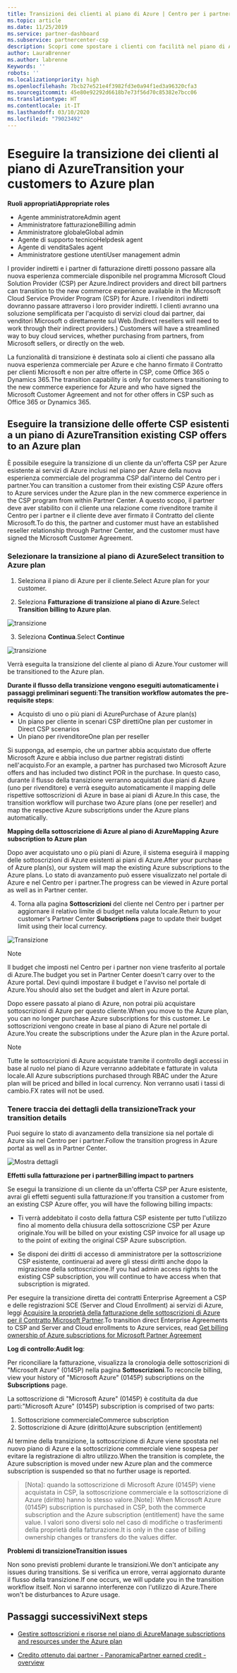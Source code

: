 ```yaml
---
title: Transizioni dei clienti al piano di Azure | Centro per i partner
ms.topic: article
ms.date: 11/25/2019
ms.service: partner-dashboard
ms.subservice: partnercenter-csp
description: Scopri come spostare i clienti con facilità nel piano di Azure.
author: LauraBrenner
ms.author: labrenne
Keywords: ''
robots: ''
ms.localizationpriority: high
ms.openlocfilehash: 7bcb27e521e4f3982fd3e0a94f1ed3a96320cfa3
ms.sourcegitcommit: 45e80e92292d6618b7e73f56d70c85382e7bcc06
ms.translationtype: HT
ms.contentlocale: it-IT
ms.lasthandoff: 03/10/2020
ms.locfileid: "79023492"
---
```

# <a name="transition-your-customers-to-azure-plan"></a><span data-ttu-id="22878-103">Eseguire la transizione dei clienti al piano di Azure</span><span class="sxs-lookup"><span data-stu-id="22878-103">Transition your customers to Azure plan</span></span>

<span data-ttu-id="22878-104">**Ruoli appropriati**</span><span class="sxs-lookup"><span data-stu-id="22878-104">**Appropriate roles**</span></span>

- <span data-ttu-id="22878-105">Agente amministratore</span><span class="sxs-lookup"><span data-stu-id="22878-105">Admin agent</span></span>
- <span data-ttu-id="22878-106">Amministratore fatturazione</span><span class="sxs-lookup"><span data-stu-id="22878-106">Billing admin</span></span>
- <span data-ttu-id="22878-107">Amministratore globale</span><span class="sxs-lookup"><span data-stu-id="22878-107">Global admin</span></span>
- <span data-ttu-id="22878-108">Agente di supporto tecnico</span><span class="sxs-lookup"><span data-stu-id="22878-108">Helpdesk agent</span></span>
- <span data-ttu-id="22878-109">Agente di vendita</span><span class="sxs-lookup"><span data-stu-id="22878-109">Sales agent</span></span>
- <span data-ttu-id="22878-110">Amministratore gestione utenti</span><span class="sxs-lookup"><span data-stu-id="22878-110">User management admin</span></span>

<span data-ttu-id="22878-111">I provider indiretti e i partner di fatturazione diretti possono passare alla nuova esperienza commerciale disponibile nel programma Microsoft Cloud Solution Provider (CSP) per Azure.</span><span class="sxs-lookup"><span data-stu-id="22878-111">Indirect providers and direct bill partners can transition to the new commerce experience available in the Microsoft Cloud Service Provider Program (CSP) for Azure.</span></span> <span data-ttu-id="22878-112">I rivenditori indiretti dovranno passare attraverso i loro provider indiretti. I clienti avranno una soluzione semplificata per l'acquisto di servizi cloud dai partner, dai venditori Microsoft o direttamente sul Web.</span><span class="sxs-lookup"><span data-stu-id="22878-112">(Indirect resellers will need to work through their indirect providers.) Customers will have a streamlined way to buy cloud services, whether purchasing from partners, from Microsoft sellers, or directly on the web.</span></span>

<span data-ttu-id="22878-113">La funzionalità di transizione è destinata solo ai clienti che passano alla nuova esperienza commerciale per Azure e che hanno firmato il Contratto per clienti Microsoft e non per altre offerte in CSP, come Office 365 o Dynamics 365.</span><span class="sxs-lookup"><span data-stu-id="22878-113">The transition capability is only for customers transitioning to the new commerce experience for Azure and who have signed the Microsoft Customer Agreement and not for other offers in CSP such as Office 365 or Dynamics 365.</span></span>

## <a name="transition-existing-csp-offers-to-an-azure-plan"></a><span data-ttu-id="22878-114">Eseguire la transizione delle offerte CSP esistenti a un piano di Azure</span><span class="sxs-lookup"><span data-stu-id="22878-114">Transition existing CSP offers to an Azure plan</span></span>

<span data-ttu-id="22878-115">È possibile eseguire la transizione di un cliente da un'offerta CSP per Azure esistente ai servizi di Azure inclusi nel piano per Azure della nuova esperienza commerciale del programma CSP dall'interno del Centro per i partner.</span><span class="sxs-lookup"><span data-stu-id="22878-115">You can transition a customer from their existing CSP Azure offers to Azure services under the Azure plan in the new commerce experience in the CSP program from within Partner Center.</span></span> <span data-ttu-id="22878-116">A questo scopo, il partner deve aver stabilito con il cliente una relazione come rivenditore tramite il Centro per i partner e il cliente deve aver firmato il Contratto del cliente Microsoft.</span><span class="sxs-lookup"><span data-stu-id="22878-116">To do this, the partner and customer must have an established reseller relationship through Partner Center, and the customer must have signed the Microsoft Customer Agreement.</span></span>

### <a name="select-transition-to-azure-plan"></a><span data-ttu-id="22878-117">Selezionare la transizione al piano di Azure</span><span class="sxs-lookup"><span data-stu-id="22878-117">Select transition to Azure plan</span></span>

1. <span data-ttu-id="22878-118">Seleziona il piano di Azure per il cliente.</span><span class="sxs-lookup"><span data-stu-id="22878-118">Select Azure plan for your customer.</span></span>

2. <span data-ttu-id="22878-119">Seleziona **Fatturazione di transizione al piano di Azure**.</span><span class="sxs-lookup"><span data-stu-id="22878-119">Select **Transition billing to Azure plan**.</span></span>

![transizione](images/azure/transition1.png)

3. <span data-ttu-id="22878-121">Seleziona **Continua**.</span><span class="sxs-lookup"><span data-stu-id="22878-121">Select **Continue**</span></span>

![transizione](images/azure/transition2.png)

<span data-ttu-id="22878-123">Verrà eseguita la transizione del cliente al piano di Azure.</span><span class="sxs-lookup"><span data-stu-id="22878-123">Your customer will be transitioned to the Azure plan.</span></span>

<span data-ttu-id="22878-124">**Durante il flusso della transizione vengono eseguiti automaticamente i passaggi preliminari seguenti**:</span><span class="sxs-lookup"><span data-stu-id="22878-124">**The transition workflow automates the pre-requisite steps**:</span></span>

- <span data-ttu-id="22878-125">Acquisto di uno o più piani di Azure</span><span class="sxs-lookup"><span data-stu-id="22878-125">Purchase of Azure plan(s)</span></span>
- <span data-ttu-id="22878-126">Un piano per cliente in scenari CSP diretti</span><span class="sxs-lookup"><span data-stu-id="22878-126">One plan per customer in Direct CSP scenarios</span></span>  
- <span data-ttu-id="22878-127">Un piano per rivenditore</span><span class="sxs-lookup"><span data-stu-id="22878-127">One plan per reseller</span></span>  

<span data-ttu-id="22878-128">Si supponga, ad esempio, che un partner abbia acquistato due offerte Microsoft Azure e abbia incluso due partner registrati distinti nell'acquisto.</span><span class="sxs-lookup"><span data-stu-id="22878-128">For an example, a partner has purchased two Microsoft Azure offers and has included two distinct POR in the purchase.</span></span> <span data-ttu-id="22878-129">In questo caso, durante il flusso della transizione verranno acquistati due piani di Azure (uno per rivenditore) e verrà eseguito automaticamente il mapping delle rispettive sottoscrizioni di Azure in base ai piani di Azure.</span><span class="sxs-lookup"><span data-stu-id="22878-129">In this case, the transition workflow will purchase two Azure plans (one per reseller) and map the respective Azure subscriptions under the Azure plans automatically.</span></span>  

<span data-ttu-id="22878-130">**Mapping della sottoscrizione di Azure al piano di Azure**</span><span class="sxs-lookup"><span data-stu-id="22878-130">**Mapping Azure subscription to Azure plan**</span></span>

<span data-ttu-id="22878-131">Dopo aver acquistato uno o più piani di Azure, il sistema eseguirà il mapping delle sottoscrizioni di Azure esistenti ai piani di Azure.</span><span class="sxs-lookup"><span data-stu-id="22878-131">After your purchase of Azure plan(s), our system will map the existing Azure subscriptions to the Azure plans.</span></span> <span data-ttu-id="22878-132">Lo stato di avanzamento può essere visualizzato nel portale di Azure e nel Centro per i partner.</span><span class="sxs-lookup"><span data-stu-id="22878-132">The progress can be viewed in Azure portal as well as in Partner center.</span></span> 

4. <span data-ttu-id="22878-133">Torna alla pagina **Sottoscrizioni** del cliente nel Centro per i partner per aggiornare il relativo limite di budget nella valuta locale.</span><span class="sxs-lookup"><span data-stu-id="22878-133">Return to your customer's Partner Center **Subscriptions** page to update their budget limit using their local currency.</span></span> 

![Transizione](images/azure/transition3.png)

>[!NOTE]
><span data-ttu-id="22878-135">Il budget che imposti nel Centro per i partner non viene trasferito al portale di Azure.</span><span class="sxs-lookup"><span data-stu-id="22878-135">The budget you set in Partner Center doesn't carry over to the Azure portal.</span></span> <span data-ttu-id="22878-136">Devi quindi impostare il budget e l'avviso nel portale di Azure.</span><span class="sxs-lookup"><span data-stu-id="22878-136">You should also set the budget and alert in Azure portal.</span></span>

<span data-ttu-id="22878-137">Dopo essere passato al piano di Azure, non potrai più acquistare sottoscrizioni di Azure per questo cliente.</span><span class="sxs-lookup"><span data-stu-id="22878-137">When you move to the Azure plan, you can no longer purchase Azure subscriptions for this customer.</span></span> <span data-ttu-id="22878-138">Le sottoscrizioni vengono create in base al piano di Azure nel portale di Azure.</span><span class="sxs-lookup"><span data-stu-id="22878-138">You create the subscriptions under the Azure plan in the Azure portal.</span></span>

>[!NOTE]
> <span data-ttu-id="22878-139">Tutte le sottoscrizioni di Azure acquistate tramite il controllo degli accessi in base al ruolo nel piano di Azure verranno addebitate e fatturate in valuta locale.</span><span class="sxs-lookup"><span data-stu-id="22878-139">All Azure subscriptions purchased through RBAC under the Azure plan will be priced and billed in local currency.</span></span> <span data-ttu-id="22878-140">Non verranno usati i tassi di cambio.</span><span class="sxs-lookup"><span data-stu-id="22878-140">FX rates will not be used.</span></span>

### <a name="track-your-transition-details"></a><span data-ttu-id="22878-141">Tenere traccia dei dettagli della transizione</span><span class="sxs-lookup"><span data-stu-id="22878-141">Track your transition details</span></span>

<span data-ttu-id="22878-142">Puoi seguire lo stato di avanzamento della transizione sia nel portale di Azure sia nel Centro per i partner.</span><span class="sxs-lookup"><span data-stu-id="22878-142">Follow the transition progress in Azure portal as well as in Partner Center.</span></span>

![Mostra dettagli](images/azure/details1.png)

<span data-ttu-id="22878-144">**Effetti sulla fatturazione per i partner**</span><span class="sxs-lookup"><span data-stu-id="22878-144">**Billing impact to partners**</span></span>

<span data-ttu-id="22878-145">Se esegui la transizione di un cliente da un'offerta CSP per Azure esistente, avrai gli effetti seguenti sulla fatturazione:</span><span class="sxs-lookup"><span data-stu-id="22878-145">If you transition a customer from an existing CSP Azure offer, you will have the following billing impacts:</span></span>

- <span data-ttu-id="22878-146">Ti verrà addebitato il costo della fattura CSP esistente per tutto l'utilizzo fino al momento della chiusura della sottoscrizione CSP per Azure originale.</span><span class="sxs-lookup"><span data-stu-id="22878-146">You will be billed on your existing CSP invoice for all usage up to the point of exiting the original CSP Azure subscription.</span></span>

- <span data-ttu-id="22878-147">Se disponi dei diritti di accesso di amministratore per la sottoscrizione CSP esistente, continuerai ad avere gli stessi diritti anche dopo la migrazione della sottoscrizione.</span><span class="sxs-lookup"><span data-stu-id="22878-147">If you had admin access rights to the existing CSP subscription, you will continue to have access when that subscription is migrated.</span></span>

<span data-ttu-id="22878-148">Per eseguire la transizione diretta dei contratti Enterprise Agreement a CSP e delle registrazioni SCE (Server and Cloud Enrollment) ai servizi di Azure, leggi [Acquisire la proprietà della fatturazione delle sottoscrizioni di Azure per il Contratto Microsoft Partner](https://docs.microsoft.com/azure/billing/mpa-request-ownership).</span><span class="sxs-lookup"><span data-stu-id="22878-148">To transition direct Enterprise Agreements to CSP and Server and Cloud enrollments to Azure services, read [Get billing ownership of Azure subscriptions for Microsoft Partner Agreement](https://docs.microsoft.com/azure/billing/mpa-request-ownership)</span></span>

<span data-ttu-id="22878-149">**Log di controllo**:</span><span class="sxs-lookup"><span data-stu-id="22878-149">**Audit log**:</span></span>

<span data-ttu-id="22878-150">Per riconciliare la fatturazione, visualizza la cronologia delle sottoscrizioni di "Microsoft Azure" (0145P) nella pagina **Sottoscrizioni**.</span><span class="sxs-lookup"><span data-stu-id="22878-150">To reconcile billing, view your history of "Microsoft Azure" (0145P) subscriptions on the **Subscriptions** page.</span></span> 

<span data-ttu-id="22878-151">La sottoscrizione di "Microsoft Azure" (0145P) è costituita da due parti:</span><span class="sxs-lookup"><span data-stu-id="22878-151">"Microsoft Azure" (0145P) subscription is comprised of two parts:</span></span>
1. <span data-ttu-id="22878-152">Sottoscrizione commerciale</span><span class="sxs-lookup"><span data-stu-id="22878-152">Commerce subscription</span></span> 
2. <span data-ttu-id="22878-153">Sottoscrizione di Azure (diritto)</span><span class="sxs-lookup"><span data-stu-id="22878-153">Azure subscription (entitlement)</span></span>

<span data-ttu-id="22878-154">Al termine della transizione, la sottoscrizione di Azure viene spostata nel nuovo piano di Azure e la sottoscrizione commerciale viene sospesa per evitare la registrazione di altro utilizzo.</span><span class="sxs-lookup"><span data-stu-id="22878-154">When the transition is complete, the Azure subscription is moved under new Azure plan and the commerce subscription is suspended so that no further usage is reported.</span></span>  

><span data-ttu-id="22878-155">[Nota]\: quando la sottoscrizione di Microsoft Azure (0145P) viene acquistata in CSP, la sottoscrizione commerciale e la sottoscrizione di Azure (diritto) hanno lo stesso valore.</span><span class="sxs-lookup"><span data-stu-id="22878-155">[Note]: When Microsoft Azure (0145P) subscription is purchased in CSP, both the commerce subscription and the Azure subscription (entitlement) have the same value.</span></span> <span data-ttu-id="22878-156">I valori sono diversi solo nel caso di modifiche o trasferimenti della proprietà della fatturazione.</span><span class="sxs-lookup"><span data-stu-id="22878-156">It is only in the case of billing ownership changes or transfers do the values differ.</span></span> 

<span data-ttu-id="22878-157">**Problemi di transizione**</span><span class="sxs-lookup"><span data-stu-id="22878-157">**Transition issues**</span></span>

<span data-ttu-id="22878-158">Non sono previsti problemi durante le transizioni.</span><span class="sxs-lookup"><span data-stu-id="22878-158">We don't anticipate any issues during transitions.</span></span> <span data-ttu-id="22878-159">Se si verifica un errore, verrai aggiornato durante il flusso della transizione.</span><span class="sxs-lookup"><span data-stu-id="22878-159">If one occurs, we will update you in the transition workflow itself.</span></span> <span data-ttu-id="22878-160">Non vi saranno interferenze con l'utilizzo di Azure.</span><span class="sxs-lookup"><span data-stu-id="22878-160">There won't be disturbances to Azure usage.</span></span>  

## <a name="next-steps"></a><span data-ttu-id="22878-161">Passaggi successivi</span><span class="sxs-lookup"><span data-stu-id="22878-161">Next steps</span></span>

- [<span data-ttu-id="22878-162">Gestire sottoscrizioni e risorse nel piano di Azure</span><span class="sxs-lookup"><span data-stu-id="22878-162">Manage subscriptions and resources under the Azure plan</span></span>](azure-plan-manage.md)

- [<span data-ttu-id="22878-163">Credito ottenuto dai partner - Panoramica</span><span class="sxs-lookup"><span data-stu-id="22878-163">Partner earned credit - overview</span></span>](partner-earned-credit.md)



